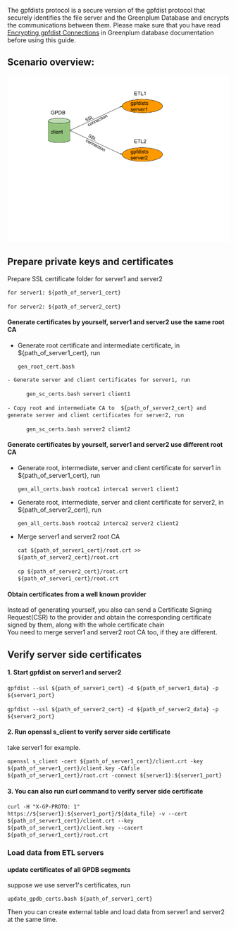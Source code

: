 The gpfdists protocol is a secure version of the gpfdist protocol that securely identifies the file server and the Greenplum Database and encrypts the communications between them.
Please make sure that you have read [Encrypting gpfdist Connections](http://docs.greenplum.org/6-4/security-guide/topics/Encryption.html#gpfdist_connections) in Greenplum database documentation before using this guide.

## Scenario overview:

![alt text](multiple_CA_scenario.png)

## Prepare private keys and certificates

Prepare SSL certificate folder for server1 and server2

	for server1: ${path_of_server1_cert}

	for server2: ${path_of_server2_cert}

#### Generate certificates by yourself, server1 and server2 use the same root CA

   - Generate root certificate and intermediate certificate, in ${path_of_server1_cert}, run

         gen_root_cert.bash

    - Generate server and client certificates for server1, run
    
          gen_sc_certs.bash server1 client1

    - Copy root and intermediate CA to  ${path_of_server2_cert} and generate server and client certificates for server2, run
    
     	  gen_sc_certs.bash server2 client2

#### Generate certificates by yourself, server1 and server2 use different root CA

   - Generate root, intermediate, server and client certificate for server1 in  ${path_of_server1_cert}, run
    
         gen_all_certs.bash rootca1 interca1 server1 client1

   - Generate root, intermediate, server and client certificate for server2, in  ${path_of_server2_cert}, run
    
         gen_all_certs.bash rootca2 interca2 server2 client2

   - Merge server1 and server2 root CA

         cat ${path_of_server1_cert}/root.crt >> ${path_of_server2_cert}/root.crt   
     	     
         cp ${path_of_server2_cert}/root.crt ${path_of_server1_cert}/root.crt

#### Obtain certificates from a well known provider

Instead of generating yourself, you also can send a Certificate Signing Request(CSR) to the provider and obtain the corresponding certificate signed by them, along with the whole certificate chain   
You need to merge server1 and server2 root CA too, if they are different.

## Verify server side certificates
#### 1. Start gpfdist on server1 and server2  
	gpfdist --ssl ${path_of_server1_cert} -d ${path_of_server1_data} -p ${server1_port}

	gpfdist --ssl ${path_of_server2_cert} -d ${path_of_server2_data} -p ${server2_port}
#### 2. Run openssl s_client to verify server side certificate
take server1 for example.  

    openssl s_client -cert ${path_of_server1_cert}/client.crt -key ${path_of_server1_cert}/client.key -CAfile ${path_of_server1_cert}/root.crt -connect ${server1}:${server1_port}
#### 3. You can also run curl command to verify server side certificate
    curl -H "X-GP-PROTO: 1"  https://${server1}:${server1_port}/${data_file} -v --cert ${path_of_server1_cert}/client.crt --key ${path_of_server1_cert}/client.key --cacert ${path_of_server1_cert}/root.crt

### Load data from ETL servers
#### update certificates of all GPDB segments  
   suppose we use server1's certificates, run  

    update_gpdb_certs.bash ${path_of_server1_cert}

Then you can create external table and load data from server1 and server2 at the same time.